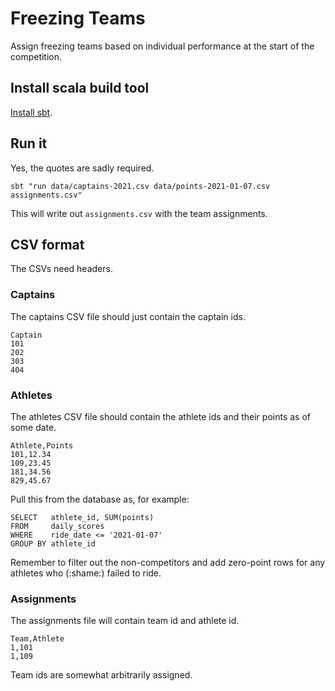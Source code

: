 # Freezing Teams

Assign freezing teams based on individual performance at the start of the competition.

## Install scala build tool

[Install sbt](https://www.scala-sbt.org/1.x/docs/Setup.html).

## Run it

Yes, the quotes are sadly required.

```
sbt "run data/captains-2021.csv data/points-2021-01-07.csv assignments.csv"
```

This will write out `assignments.csv` with the team assignments.

## CSV format

The CSVs need headers.

### Captains

The captains CSV file should just contain the captain ids.

```
Captain
101
202
303
404
```

### Athletes

The athletes CSV file should contain the athlete ids and their points as of some date.

```
Athlete,Points
101,12.34
109,23.45
181,34.56
829,45.67
```

Pull this from the database as, for example:

```mysql
SELECT   athlete_id, SUM(points)
FROM     daily_scores
WHERE    ride_date <= '2021-01-07'
GROUP BY athlete_id
```

Remember to filter out the non-competitors and add zero-point rows for any athletes who (:shame:) failed to ride.

### Assignments

The assignments file will contain team id and athlete id.

```
Team,Athlete
1,101
1,109
```

Team ids are somewhat arbitrarily assigned.
